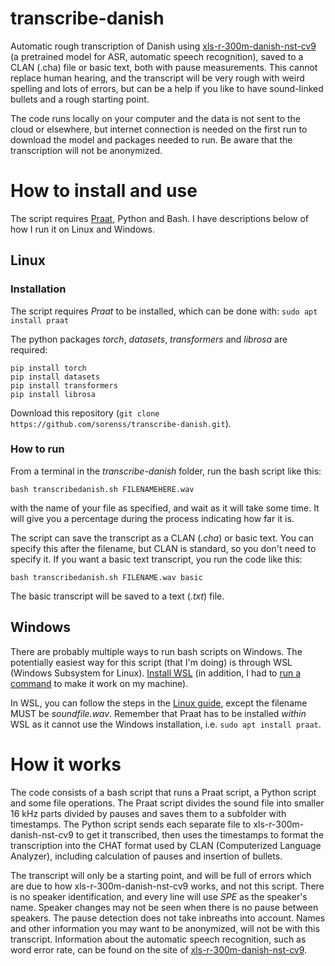 # transcribe-danish

Automatic rough transcription of Danish using [xls-r-300m-danish-nst-cv9](https://huggingface.co/chcaa/xls-r-300m-danish-nst-cv9) (a pretrained model for ASR, automatic speech recognition), saved to a CLAN (.cha) file or basic text, both with pause measurements. This cannot replace human hearing, and the transcript will be very rough with weird spelling and lots of errors, but can be a help if you like to have sound-linked bullets and a rough starting point. 

The code runs locally on your computer and the data is not sent to the cloud or elsewhere, but internet connection is needed on the first run to download the model and packages needed to run. Be aware that the transcription will not be anonymized.

# How to install and use

The script requires [Praat](https://www.fon.hum.uva.nl/praat/), Python and Bash. I have descriptions below of how I run it on Linux and Windows.

## Linux
### Installation
The script requires *Praat* to be installed, which can be done with: `sudo apt install praat`

The python packages *torch*, *datasets*, *transformers* and *librosa* are required:

	pip install torch
	pip install datasets
	pip install transformers
	pip install librosa

Download this repository (`git clone https://github.com/sorenss/transcribe-danish.git`).

### How to run
From a terminal in the *transcribe-danish* folder, run the bash script like this:

	bash transcribedanish.sh FILENAMEHERE.wav

with the name of your file as specified, and wait as it will take some time. It will give you a percentage during the process indicating how far it is.

The script can save the transcript as a CLAN (*.cha*) or basic text. You can specify this after the filename, but CLAN is standard, so you don't need to specify it. If you want a basic text transcript, you run the code like this:

	bash transcribedanish.sh FILENAME.wav basic

The basic transcript will be saved to a text (*.txt*) file.

## Windows
There are probably multiple ways to run bash scripts on Windows. The potentially easiest way for this script (that I'm doing) is through WSL (Windows Subsystem for Linux). [Install WSL](https://learn.microsoft.com/en-us/windows/wsl/install) (in addition, I had to [run a command](https://github.com/microsoft/WSL/issues/5256#issuecomment-1122304369) to make it work on my machine). 

In WSL, you can follow the steps in the [Linux guide](#Linux), except the filename MUST be *soundfile.wav*. Remember that Praat has to be installed *within* WSL as it cannot use the Windows installation, i.e. `sudo apt install praat`.

# How it works

The code consists of a bash script that runs a Praat script, a Python script and some file operations. The Praat script divides the sound file into smaller 16 kHz parts divided by pauses and saves them to a subfolder with timestamps. The Python script sends each separate file to xls-r-300m-danish-nst-cv9 to get it transcribed, then uses the timestamps to format the transcription into the CHAT format used by CLAN (Computerized Language Analyzer), including calculation of pauses and insertion of bullets.

The transcript will only be a starting point, and will be full of errors which are due to how xls-r-300m-danish-nst-cv9 works, and not this script. There is no speaker identification, and every line will use *SPE* as the speaker's name. Speaker changes may not be seen when there is no pause between speakers. The pause detection does not take inbreaths into account. Names and other information you may want to be anonymized, will not be with this transcript. Information about the automatic speech recognition, such as word error rate, can be found on the site of [xls-r-300m-danish-nst-cv9](https://huggingface.co/chcaa/xls-r-300m-danish-nst-cv9/discussions).
